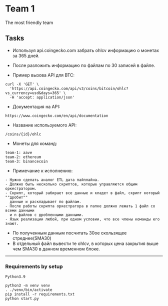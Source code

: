 # Team 1

The most friendly team

## Tasks

* Используя api.coingecko.com забрать ohlcv информацию о монетах за 365 дней.
* После разложить информацию по файлам по 30 записей в файле.

* Пример вызова API для BTC:
```bazaar
curl -X 'GET' \
  'https://api.coingecko.com/api/v3/coins/bitcoin/ohlc?vs_currency=usd&days=365' \
  -H 'accept: application/json'
```

* Документация на API:
```bazaar
https://www.coingecko.com/en/api/documentation
```

* Название используемого API:
```bazaar
/coins/{id}/ohlc
```

* Монеты для команд:
```bazaar
team-1: aave
team-2: ethereum
team-3: binancecoin
```

* Примечание к исполнению:
```bazaar
- Нужно сделать аналог ETL дата пайплайна. 
- Должно быть несколько скриптов, которые управляются общим оркестратором. 
- Скрипт, который забирает все данные и кладет в файл, скрипт который ""дробит"" 
  данные и раскладывает по файлам. 
- После работы скрипта оркестратора в папке должно лежать 1 файл со всеми данными
  и n файлов с дробленными данными.
- Язык реализации любой, при одном условии, что все члены команды его знают.
```

* По полученным данным посчитать 30ое скользящее стреднее(SMA30) 
* В отдельный файл вывести те ohlcv, в которых цена закрытия выше чем SMA30 в данном временном блоке.

---

### Requirements by setup

```bazaar
Python3.9

python3 -m venv venv
. ./venv/bin/activate
pip install -r requirements.txt
python start.py

```
